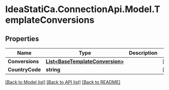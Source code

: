 # IdeaStatiCa.ConnectionApi.Model.TemplateConversions

## Properties

Name | Type | Description | Notes
------------ | ------------- | ------------- | -------------
**Conversions** | [**List&lt;BaseTemplateConversion&gt;**](BaseTemplateConversion.md) |  | [optional] 
**CountryCode** | **string** |  | [optional] 

[[Back to Model list]](../README.md#documentation-for-models) [[Back to API list]](../README.md#documentation-for-api-endpoints) [[Back to README]](../README.md)

